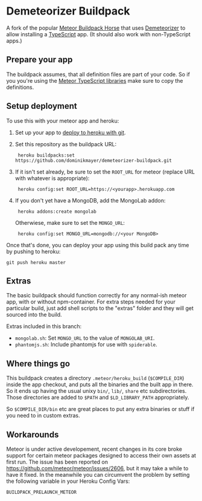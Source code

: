 # Demeteorizer Buildpack

A fork of the popular [Meteor Buildpack Horse](https://github.com/AdmitHub/meteor-buildpack-horse) that uses [Demeteorizer](https://github.com/onmodulus/demeteorizer) to allow installing a [TypeScript](http://typescriptlang.org) app. (It should also work with non-TypeScript apps.)

## Prepare your app

The buildpack assumes, that all definition files are part of your code. So if you you're using the [Meteor TypeScript libraries](meteor-typescript/meteor-typescript-libs) make sure to copy the definitions.

## Setup deployment

To use this with your meteor app and heroku:

1. Set up your app to [deploy to heroku with git](https://devcenter.heroku.com/articles/git).
2. Set this repository as the buildpack URL:

        heroku buildpacks:set https://github.com/dominikmayer/demeteorizer-buildpack.git

3. If it isn't set already, be sure to set the ``ROOT_URL`` for meteor (replace URL with whatever is appropriate):

        heroku config:set ROOT_URL=https://<yourapp>.herokuapp.com

4. If you don't yet have a MongoDB, add the MongoLab addon:

        heroku addons:create mongolab

   Otherwiese, make sure to set the `MONGO_URL`:

        heroku config:set MONGO_URL=mongodb://<your MongoDB>

Once that's done, you can deploy your app using this build pack any time by pushing to heroku:

    git push heroku master

## Extras

The basic buildpack should function correctly for any normal-ish meteor app,
with or without npm-container.  For extra steps needed for your particular build,
just add shell scripts to the "extras" folder and they will get sourced into the
build.

Extras included in this branch:
 - ``mongolab.sh``: Set ``MONGO_URL`` to the value of ``MONGOLAB_URI``.
 - ``phantomjs.sh``: Include phantomjs for use with ``spiderable``.

## Where things go

This buildpack creates a directory ``.meteor/heroku_build`` (``$COMPILE_DIR``)
inside the app checkout, and puts all the binaries and the built app in there.
So it ends up having the usual unixy ``bin/``, ``lib/``, ``share`` etc
subdirectories.  Those directories are added to ``$PATH`` and
``$LD_LIBRARY_PATH`` appropriately.

So ``$COMPILE_DIR/bin`` etc are great places to put any extra binaries or stuff
if you need to in custom extras.

## Workarounds

Meteor is under active developement, recent changes in its core broke support for
certain meteor packages designed to access their own assets at first run. The issue
has been reported on https://github.com/meteor/meteor/issues/2606, but it may take
a while to have it fixed. In the meanwhile you can circumvent the problem by setting
the following variable in your Heroku Config Vars:

    BUILDPACK_PRELAUNCH_METEOR
